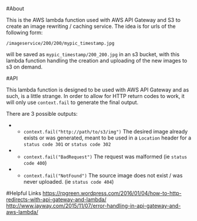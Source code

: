 #About

This is the AWS lambda function used with AWS API Gateway and S3 to create an image rewriting / caching service. The idea is for urls of the following form:

`/imageservice/200/200/mypic_timestamp.jpg`

will be saved as `mypic_timestamp/200_200.jpg` in an s3 bucket, with this lambda function handling the creation and uploading of the new images to s3 on demand. 

#API

This lambda function is designed to be used with AWS API Gateway and as such, is a little strange. In order to allow for HTTP return codes to work, it will only use `context.fail` to generate the final output.

There are 3 possible outputs:
* - `context.fail("http://path/to/s3/img")` The desired image already exists or was generated, meant to be used in a `Location` header for a `status code 301` or `status code 302` 
* - `context.fail("BadRequest")` The request was malformed (ie `status code 400`) 
* - `context.fail("NotFound")` The source image does not exist / was never uploaded. (ie `status code 404`)

#Helpful Links
https://rpgreen.wordpress.com/2016/01/04/how-to-http-redirects-with-api-gateway-and-lambda/
http://www.jayway.com/2015/11/07/error-handling-in-api-gateway-and-aws-lambda/

